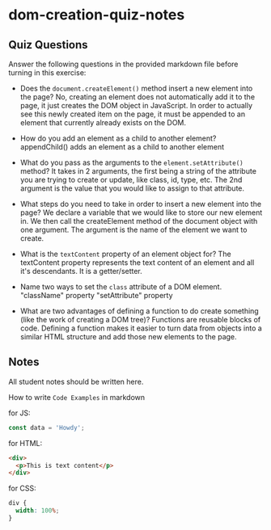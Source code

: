 # dom-creation-quiz-notes

## Quiz Questions

Answer the following questions in the provided markdown file before turning in this exercise:

- Does the `document.createElement()` method insert a new element into the page?
  No, creating an element does not automatically add it to the page, it just creates the DOM object in JavaScript. In order to actually see this newly created item on the page, it must be appended to an element that currently already exists on the DOM.

- How do you add an element as a child to another element?
  appendChild() adds an element as a child to another element

- What do you pass as the arguments to the `element.setAttribute()` method?
  It takes in 2 arguments, the first being a string of the attribute you are trying to create or update, like class, id, type, etc. The 2nd argument is the value that you would like to assign to that attribute.

- What steps do you need to take in order to insert a new element into the page?
  We declare a variable that we would like to store our new element in.
  We then call the createElement method of the document object with one argument. The argument is the name of the element we want to create.

- What is the `textContent` property of an element object for?
  The textContent property represents the text content of an element and all it's descendants. It is a getter/setter.

- Name two ways to set the `class` attribute of a DOM element.
  "className" property
  "setAttribute" property

- What are two advantages of defining a function to do create something (like the work of creating a DOM tree)?
  Functions are reusable blocks of code. Defining a function makes it easier to turn data from objects into a similar HTML structure and add those new elements to the page.

## Notes

All student notes should be written here.

How to write `Code Examples` in markdown

for JS:

```javascript
const data = 'Howdy';
```

for HTML:

```html
<div>
  <p>This is text content</p>
</div>
```

for CSS:

```css
div {
  width: 100%;
}
```
